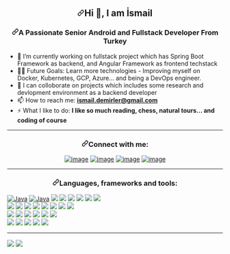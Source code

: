 <div id="readme" class="Box-body readme blob js-code-block-container p-5 p-xl-6 gist-border-0">
    <article class="markdown-body entry-content container-lg" itemprop="text"><h1 align="center"><a id="user-content-hi--im-lauro-" class="anchor"         aria-hidden="true" href="#hi--im-lauro-"><svg class="octicon octicon-link" viewBox="0 0 16 16" version="1.1" width="16" height="16" aria-hidden="true"><path fill-rule="evenodd" d="M7.775 3.275a.75.75 0 001.06 1.06l1.25-1.25a2 2 0 112.83 2.83l-2.5 2.5a2 2 0 01-2.83 0 .75.75 0 00-1.06 1.06 3.5 3.5 0 004.95 0l2.5-2.5a3.5 3.5 0 00-4.95-4.95l-1.25 1.25zm-4.69 9.64a2 2 0 010-2.83l2.5-2.5a2 2 0 012.83 0 .75.75 0 001.06-1.06 3.5 3.5 0 00-4.95 0l-2.5 2.5a3.5 3.5 0 004.95 4.95l1.25-1.25a.75.75 0 00-1.06-1.06l-1.25 1.25a2 2 0 01-2.83 0z"></path></svg></a>Hi <g-emoji class="g-emoji" alias="wave" fallback-src="https://github.githubassets.com/images/icons/emoji/unicode/1f44b.png">👋</g-emoji>, I am İsmail 
<h3 align="center"><a id="user-content-a-passionate-senior-android-and-fullstack-developer-from-turkey" class="anchor" aria-hidden="true" href="#a-passionate-senior-android-and-fullstack-developer-from-turkey"><svg class="octicon octicon-link" viewBox="0 0 16 16" version="1.1" width="16" height="16" aria-hidden="true"><path fill-rule="evenodd" d="M7.775 3.275a.75.75 0 001.06 1.06l1.25-1.25a2 2 0 112.83 2.83l-2.5 2.5a2 2 0 01-2.83 0 .75.75 0 00-1.06 1.06 3.5 3.5 0 004.95 0l2.5-2.5a3.5 3.5 0 00-4.95-4.95l-1.25 1.25zm-4.69 9.64a2 2 0 010-2.83l2.5-2.5a2 2 0 012.83 0 .75.75 0 001.06-1.06 3.5 3.5 0 00-4.95 0l-2.5 2.5a3.5 3.5 0 004.95 4.95l1.25-1.25a.75.75 0 00-1.06-1.06l-1.25 1.25a2 2 0 01-2.83 0z"></path></svg></a>A Passionate Senior Android and Fullstack Developer From Turkey</h3>
<ul>
<li>
    <g-emoji class="g-emoji" alias="telescope" fallback-src="https://github.githubassets.com/images/icons/emoji/unicode/1f52d.png">🔭</g-emoji> I’m currently working on fullstack project which has Spring Boot Framework as backend, and Angular Framework as frontend techstack
</li>
<li>
    💪🏼 Future Goals: Learn more technologies - Improving myself on Docker, Kubernetes, GCP, Azure... and being a DevOps engineer.
</li>
<li>
    <g-emoji class="g-emoji" alias="dancers" fallback-src="https://github.githubassets.com/images/icons/emoji/unicode/1f46f.png">👯</g-emoji> I can colloborate on projects which includes some research and devlopment environment as a backend developer
</li>
<li>
    <g-emoji class="g-emoji" alias="mailbox" fallback-src="https://github.githubassets.com/images/icons/emoji/unicode/1f4eb.png">📫</g-emoji> How to reach me: <strong><a href="mailto:ismail.demirler@gmail.com">ismail.demirler@gmail.com</a></strong>
</li>
<li>
    <g-emoji class="g-emoji" alias="zap" fallback-src="https://github.githubassets.com/images/icons/emoji/unicode/26a1.png">⚡</g-emoji> What I like to do: <strong>I like so much reading, chess, natural tours... and coding of course</strong>
</li>
</ul>
<hr></hr>
<h3 align="center"><a id="user-content-connect-with-me" class="anchor" aria-hidden="true" href="#connect-with-me"><svg class="octicon octicon-link" viewBox="0 0 16 16" version="1.1" width="16" height="16" aria-hidden="true"><path fill-rule="evenodd" d="M7.775 3.275a.75.75 0 001.06 1.06l1.25-1.25a2 2 0 112.83 2.83l-2.5 2.5a2 2 0 01-2.83 0 .75.75 0 00-1.06 1.06 3.5 3.5 0 004.95 0l2.5-2.5a3.5 3.5 0 00-4.95-4.95l-1.25 1.25zm-4.69 9.64a2 2 0 010-2.83l2.5-2.5a2 2 0 012.83 0 .75.75 0 001.06-1.06 3.5 3.5 0 00-4.95 0l-2.5 2.5a3.5 3.5 0 004.95 4.95l1.25-1.25a.75.75 0 00-1.06-1.06l-1.25 1.25a2 2 0 01-2.83 0z"></path></svg></a>Connect with me:</h3>
<div align="center">
<p><a href="https://www.linkedin.com/mwlite/in/ismail-demirler-0758b14b/" rel="nofollow"><img src="https://camo.githubusercontent.com/a80d00f23720d0bc9f55481cfcd77ab79e141606829cf16ec43f8cacc7741e46/68747470733a2f2f696d672e736869656c64732e696f2f62616467652f4c696e6b6564496e2d3030373742353f7374796c653d666f722d7468652d6261646765266c6f676f3d6c696e6b6564696e266c6f676f436f6c6f723d7768697465" alt="image" data-canonical-src="https://img.shields.io/badge/LinkedIn-0077B5?style=for-the-badge&amp;logo=linkedin&amp;logoColor=white" style="max-width: 100%;"></a>
<a href="https://www.instagram.com/isdemmm/" rel="nofollow"><img src="https://camo.githubusercontent.com/b3d4671768bd0f9b6c8f410a25a96e0c5a4d135208d8910461e986f97e7985ab/68747470733a2f2f696d672e736869656c64732e696f2f62616467652f496e7374616772616d2d4534343035463f7374796c653d666f722d7468652d6261646765266c6f676f3d696e7374616772616d266c6f676f436f6c6f723d7768697465" alt="image" data-canonical-src="https://img.shields.io/badge/Instagram-E4405F?style=for-the-badge&amp;logo=instagram&amp;logoColor=white" style="max-width: 100%;"></a>
<a href="https://twitter.com/isdemmm" rel="nofollow"><img src="https://camo.githubusercontent.com/5d03c86f6a75f7cbe80d135d9162fbf6dc46a31253cf30a8e9bb8279b4d574d3/68747470733a2f2f696d672e736869656c64732e696f2f62616467652f547769747465722d3144413146323f7374796c653d666f722d7468652d6261646765266c6f676f3d74776974746572266c6f676f436f6c6f723d7768697465" alt="image" data-canonical-src="https://img.shields.io/badge/Twitter-1DA1F2?style=for-the-badge&amp;logo=twitter&amp;logoColor=white" style="max-width: 100%;"></a>
<a href="mailto:ismail.demirler@gmail.com"><img src="https://camo.githubusercontent.com/571384769c09e0c66b45e39b5be70f68f552db3e2b2311bc2064f0d4a9f5983b/68747470733a2f2f696d672e736869656c64732e696f2f62616467652f476d61696c2d4431343833363f7374796c653d666f722d7468652d6261646765266c6f676f3d676d61696c266c6f676f436f6c6f723d7768697465" alt="image" data-canonical-src="https://img.shields.io/badge/Gmail-D14836?style=for-the-badge&amp;logo=gmail&amp;logoColor=white" style="max-width: 100%;"></a></p>
</div>
<hr></hr>
<h3 align="center"><a id="user-content-languages-frameworks-and-tools" class="anchor" aria-hidden="true" href="#languages-frameworks-and-tools"><svg class="octicon octicon-link" viewBox="0 0 16 16" version="1.1" width="16" height="16" aria-hidden="true"><path fill-rule="evenodd" d="M7.775 3.275a.75.75 0 001.06 1.06l1.25-1.25a2 2 0 112.83 2.83l-2.5 2.5a2 2 0 01-2.83 0 .75.75 0 00-1.06 1.06 3.5 3.5 0 004.95 0l2.5-2.5a3.5 3.5 0 00-4.95-4.95l-1.25 1.25zm-4.69 9.64a2 2 0 010-2.83l2.5-2.5a2 2 0 012.83 0 .75.75 0 001.06-1.06 3.5 3.5 0 00-4.95 0l-2.5 2.5a3.5 3.5 0 004.95 4.95l1.25-1.25a.75.75 0 00-1.06-1.06l-1.25 1.25a2 2 0 01-2.83 0z"></path></svg></a>Languages, frameworks and tools:</h3>
<p>
    <a target="_blank" rel="noopener noreferrer" href="#"><img src="https://img.shields.io/badge/C%23-239120?style=for-the-badge&logo=c-sharp&logoColor=white" alt="Java" style="max-width:100%;"></a>
    <a target="_blank" rel="noopener noreferrer" href="#"><img src="https://img.shields.io/badge/HTML5-E34F26?style=for-the-badge&logo=html5&logoColor=white" alt="Java" style="max-width:100%;"></a>
    <a target="_blank" rel="noopener noreferrer" href="#"><img src="https://img.shields.io/badge/CSS3-1572B6?style=for-the-badge&logo=css3&logoColor=white"></a>
    <a target="_blank" rel="noopener noreferrer" href="#"><img src="https://img.shields.io/badge/Java-ED8B00?style=for-the-badge&logo=java&logoColor=white"></a>
    <a target="_blank" rel="noopener noreferrer" href="#"><img src="https://img.shields.io/badge/Kotlin-0095D5?&style=for-the-badge&logo=kotlin&logoColor=white"></a>
     <a target="_blank" rel="noopener noreferrer" href="#"><img src="https://img.shields.io/badge/JavaScript-F7DF1E?style=for-the-badge&logo=javascript&logoColor=black"></a>
     <a target="_blank" rel="noopener noreferrer" href="#"><img src="https://img.shields.io/badge/TypeScript-007ACC?style=for-the-badge&logo=typescript&logoColor=white"></a>
    <a target="_blank" rel="noopener noreferrer" href="#"><img src="https://img.shields.io/badge/Python-3776AB?style=for-the-badge&logo=python&logoColor=white"></a> <br/>
     <a target="_blank" rel="noopener noreferrer" href="#"><img src="https://img.shields.io/badge/.NET-5C2D91?style=for-the-badge&logo=.net&logoColor=white"></a> 
    <a target="_blank" rel="noopener noreferrer" href="#"><img src="https://img.shields.io/badge/Node.js-43853D?style=for-the-badge&logo=node.js&logoColor=white"></a> 
     <a target="_blank" rel="noopener noreferrer" href="#"><img src="https://img.shields.io/badge/Angular-DD0031?style=for-the-badge&logo=angular&logoColor=white"></a> 
      <a target="_blank" rel="noopener noreferrer" href="#"><img src="https://img.shields.io/badge/Spring-6DB33F?style=for-the-badge&logo=spring&logoColor=white"></a> 
    <a target="_blank" rel="noopener noreferrer" href="#"><img src="https://img.shields.io/badge/npm-CB3837?style=for-the-badge&logo=npm&logoColor=white"></a>
      <a target="_blank" rel="noopener noreferrer" href="#"><img src="https://img.shields.io/badge/Socket.io-010101?&style=for-the-badge&logo=Socket.io&logoColor=white"></a>
       <a target="_blank" rel="noopener noreferrer" href="#"><img src="https://img.shields.io/badge/NuGet-004880?style=for-the-badge&logo=nuget&logoColor=white"></a>
    <a target="_blank" rel="noopener noreferrer" href="#"><img src="https://img.shields.io/badge/Git-F05032?style=for-the-badge&logo=git&logoColor=white"></a>
    <br/>
    <a target="_blank" rel="noopener noreferrer" href="#"><img src="https://img.shields.io/badge/SQLite-07405E?style=for-the-badge&logo=sqlite&logoColor=white"></a>
    <a target="_blank" rel="noopener noreferrer" href="#"><img src="https://img.shields.io/badge/MongoDB-4EA94B?style=for-the-badge&logo=mongodb&logoColor=white"></a>
    <a target="_blank" rel="noopener noreferrer" href="#"><img src="https://img.shields.io/badge/PostgreSQL-316192?style=for-the-badge&logo=postgresql&logoColor=white"></a>
     <a target="_blank" rel="noopener noreferrer" href="#"><img src="https://img.shields.io/badge/MySQL-00000F?style=for-the-badge&logo=mysql&logoColor=white"></a>
    <a target="_blank" rel="noopener noreferrer" href="#"><img src="https://img.shields.io/badge/SQLite-07405E?style=for-the-badge&logo=sqlite&logoColor=white"></a>
    <a target="_blank" rel="noopener noreferrer" href="#"><img src="https://img.shields.io/badge/redis-%23DD0031.svg?&style=for-the-badge&logo=redis&logoColor=white"></a> <br/>
  <a target="_blank" rel="noopener noreferrer" href="#"><img src="https://img.shields.io/badge/firebase-ffca28?style=for-the-badge&logo=firebase&logoColor=black"></a>  
    <a target="_blank" rel="noopener noreferrer" href="#"><img src="https://img.shields.io/badge/Nginx-009639?style=for-the-badge&logo=nginx&logoColor=white"></a>  
     <a target="_blank" rel="noopener noreferrer" href="#"><img src="https://img.shields.io/badge/Jira-0052CC?style=for-the-badge&logo=Jira&logoColor=white"></a>  
    <a target="_blank" rel="noopener noreferrer" href="#"><img src="https://img.shields.io/badge/Digital_Ocean-0080FF?style=for-the-badge&logo=DigitalOcean&logoColor=white"></a>  
     <a target="_blank" rel="noopener noreferrer" href="#"><img src="https://img.shields.io/badge/Heroku-430098?style=for-the-badge&logo=heroku&logoColor=white"></a>  
    </p>
<hr></hr>
<img align="center" src="https://github-readme-stats.vercel.app/api/top-langs/?username=ismaildemirler&theme=blue-green" />
<img align="center" src="https://github-readme-stats.vercel.app/api?username=ismaildemirler&theme=blue-green" />
